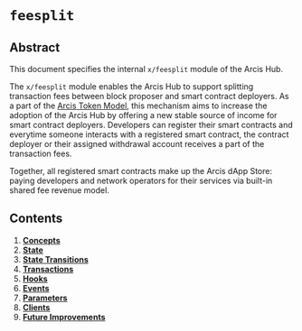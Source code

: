 <!--
order: 0
title: "Fees Overview"
parent:
  title: "fees"
-->

# `feesplit`

## Abstract

This document specifies the internal `x/feesplit` module of the Arcis Hub.

The `x/feesplit` module enables the Arcis Hub to support splitting transaction fees between block proposer and smart contract deployers. As a part of the [Arcis Token Model](https://arcis.blog/the-arcis-token-model-edc07014978b), this mechanism aims to increase the adoption of the Arcis Hub by offering a new stable source of income for smart contract deployers. Developers can register their smart contracts and everytime someone interacts with a registered smart contract, the contract deployer or their assigned withdrawal account receives a part of the transaction fees.

Together, all registered smart contracts make up the Arcis dApp Store: paying developers and network operators for their services via built-in shared fee revenue model.

## Contents

1. **[Concepts](01_concepts.md)**
2. **[State](02_state.md)**
3. **[State Transitions](03_state_transitions.md)**
4. **[Transactions](04_transactions.md)**
5. **[Hooks](05_hooks.md)**
6. **[Events](06_events.md)**
7. **[Parameters](07_parameters.md)**
8. **[Clients](08_clients.md)**
9. **[Future Improvements](09_improvements.md)**
